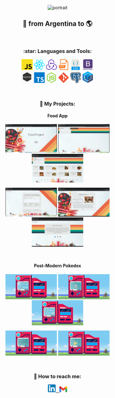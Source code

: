 <p align="center">
  <img src="https://github.com/JDFBdev/JDFBdev/blob/main/Front%20animation.gif" width="90%" title="portrait">
</p>

<h2 align="center">
🚀 from Argentina to 🌎
</h2>

&nbsp;


<h3 align="center">
:star: Languages and Tools:
</h3>


<p align="center">
  <code><img width="7%" src="https://github.com/JDFBdev/JDFBdev/blob/main/icons/javaScript.png"></code>
  <code><img width="7%" src="https://github.com/JDFBdev/JDFBdev/blob/main/icons/react.png"></code>
  <code><img width="7%" src="https://github.com/JDFBdev/JDFBdev/blob/main/icons/redux.png"></code>
  <code><img width="7%" src="https://github.com/JDFBdev/JDFBdev/blob/main/icons/html.png"></code>
  <code><img width="7%" src="https://github.com/JDFBdev/JDFBdev/blob/main/icons/css.png"></code>
  <code><img width="7%" src="https://github.com/JDFBdev/JDFBdev/blob/main/icons/boostrap.png"></code>
  <br />
  <code><img width="7%" src="https://github.com/JDFBdev/JDFBdev/blob/main/icons/express.png"></code>
  <code><img width="7%" src="https://github.com/JDFBdev/JDFBdev/blob/main/icons/typescript.png"></code>
  <code><img width="7%" src="https://github.com/JDFBdev/JDFBdev/blob/main/icons/node.png"></code>
  <code><img width="7%" src="https://github.com/JDFBdev/JDFBdev/blob/main/icons/git.png"></code>
  <code><img width="7%" src="https://github.com/JDFBdev/JDFBdev/blob/main/icons/postgresql.png"></code>
  <code><img width="7%" src="https://github.com/JDFBdev/JDFBdev/blob/main/icons/sequelize.jpg"></code>
  <br />  
</p>

&nbsp;

<h3 align="center">
📌 My Projects:
</h3>

<h4 align="center">Food App</h4>
<p align="center">
  <a><img width="33%" src="https://github.com/JDFBdev/JDFBdev/blob/main/Food%20App/landing.png"></a>
  <a><img width="33%" src="https://github.com/JDFBdev/JDFBdev/blob/main/Food%20App/front.png"></a>
  <a><img width="33%" src="https://github.com/JDFBdev/JDFBdev/blob/main/Food%20App/cards.png"></a>
</p>
<p align="center">
  <a><img width="33%" src="https://github.com/JDFBdev/JDFBdev/blob/main/Food%20App/form.png"></a>
  <a><img width="33%" src="https://github.com/JDFBdev/JDFBdev/blob/main/Food%20App/detail.png"></a>
  <a><img width="33%" src="https://github.com/JDFBdev/JDFBdev/blob/main/Food%20App/about.png"></a>
</p>

&nbsp;

<h4 align="center">Post-Modern Pokedex</h4>
<p align="center">
  <a><img width="33%" src="https://github.com/JDFBdev/JDFBdev/blob/main/Post-Modern-Pokedex/1.png"></a>
  <a><img width="33%" src="https://github.com/JDFBdev/JDFBdev/blob/main/Post-Modern-Pokedex/2.png"></a>
  <a><img width="33%" src="https://github.com/JDFBdev/JDFBdev/blob/main/Post-Modern-Pokedex/3.png"></a>
</p>
<p align="center">
  <a><img width="33%" src="https://github.com/JDFBdev/JDFBdev/blob/main/Post-Modern-Pokedex/4.png"></a>
  <a><img width="33%" src="https://github.com/JDFBdev/JDFBdev/blob/main/Post-Modern-Pokedex/5.png"></a>
</p>


&nbsp;

<h3 align="center">
📎 How to reach me:
</h3>

<p align="center">
<a href="https://www.linkedin.com/in/JDFBdev" ><img width="5%" src="https://github.com/JDFBdev/JDFBdev/blob/main/icons/linkedin.png"> &nbsp;
<a href="mailto:JDFBdeveloper@gmail.com" ><img width="5%" height="6%" src="https://github.com/JDFBdev/JDFBdev/blob/main/icons/gmail.png">
</p>


